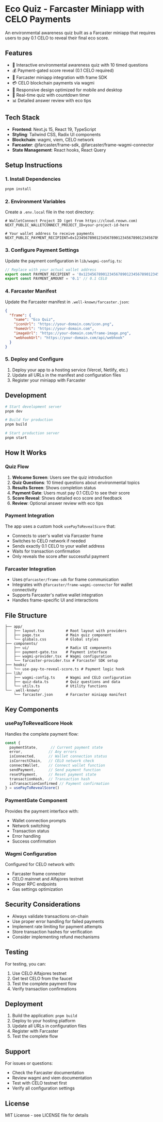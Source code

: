 # Eco Quiz - Farcaster Miniapp with CELO Payments

An environmental awareness quiz built as a Farcaster miniapp that requires users to pay 0.1 CELO to reveal their final eco score.

## Features

- 🌱 Interactive environmental awareness quiz with 10 timed questions
- 💰 Payment-gated score reveal (0.1 CELO required)
- 🔗 Farcaster miniapp integration with frame SDK
- 💳 CELO blockchain payments via wagmi
- 📱 Responsive design optimized for mobile and desktop
- 🎯 Real-time quiz with countdown timer
- 📊 Detailed answer review with eco tips

## Tech Stack

- **Frontend**: Next.js 15, React 19, TypeScript
- **Styling**: Tailwind CSS, Radix UI components
- **Blockchain**: wagmi, viem, CELO network
- **Farcaster**: @farcaster/frame-sdk, @farcaster/frame-wagmi-connector
- **State Management**: React hooks, React Query

## Setup Instructions

### 1. Install Dependencies

```bash
pnpm install
```

### 2. Environment Variables

Create a `.env.local` file in the root directory:

```env
# WalletConnect Project ID (get from https://cloud.reown.com)
NEXT_PUBLIC_WALLETCONNECT_PROJECT_ID=your-project-id-here

# Your wallet address to receive payments
NEXT_PUBLIC_PAYMENT_RECIPIENT=0x1234567890123456789012345678901234567890
```

### 3. Configure Payment Settings

Update the payment configuration in `lib/wagmi-config.ts`:

```typescript
// Replace with your actual wallet address
export const PAYMENT_RECIPIENT = '0x1234567890123456789012345678901234567890'
export const PAYMENT_AMOUNT = '0.1' // 0.1 CELO
```

### 4. Farcaster Manifest

Update the Farcaster manifest in `.well-known/farcaster.json`:

```json
{
  "frame": {
    "name": "Eco Quiz",
    "iconUrl": "https://your-domain.com/icon.png",
    "homeUrl": "https://your-domain.com",
    "imageUrl": "https://your-domain.com/frame-image.png",
    "webhookUrl": "https://your-domain.com/api/webhook"
  }
}
```

### 5. Deploy and Configure

1. Deploy your app to a hosting service (Vercel, Netlify, etc.)
2. Update all URLs in the manifest and configuration files
3. Register your miniapp with Farcaster

## Development

```bash
# Start development server
pnpm dev

# Build for production
pnpm build

# Start production server
pnpm start
```

## How It Works

### Quiz Flow

1. **Welcome Screen**: Users see the quiz introduction
2. **Quiz Questions**: 10 timed questions about environmental topics
3. **Results Screen**: Shows completion status
4. **Payment Gate**: Users must pay 0.1 CELO to see their score
5. **Score Reveal**: Shows detailed eco score and feedback
6. **Review**: Optional answer review with eco tips

### Payment Integration

The app uses a custom hook `usePayToRevealScore` that:

- Connects to user's wallet via Farcaster frame
- Switches to CELO network if needed
- Sends exactly 0.1 CELO to your wallet address
- Waits for transaction confirmation
- Only reveals the score after successful payment

### Farcaster Integration

- Uses `@farcaster/frame-sdk` for frame communication
- Integrates with `@farcaster/frame-wagmi-connector` for wallet connectivity
- Supports Farcaster's native wallet integration
- Handles frame-specific UI and interactions

## File Structure

```
├── app/
│   ├── layout.tsx          # Root layout with providers
│   ├── page.tsx            # Main quiz component
│   └── globals.css         # Global styles
├── components/
│   ├── ui/                 # Radix UI components
│   ├── payment-gate.tsx    # Payment interface
│   ├── wagmi-provider.tsx  # Wagmi configuration
│   └── farcaster-provider.tsx # Farcaster SDK setup
├── hooks/
│   └── use-pay-to-reveal-score.ts # Payment logic hook
├── lib/
│   ├── wagmi-config.ts     # Wagmi and CELO configuration
│   ├── quiz-data.ts        # Quiz questions and data
│   └── utils.ts            # Utility functions
└── .well-known/
    └── farcaster.json      # Farcaster miniapp manifest
```

## Key Components

### usePayToRevealScore Hook

Handles the complete payment flow:

```typescript
const {
  paymentState,      // Current payment state
  error,            // Any errors
  isConnected,      // Wallet connection status
  isCorrectChain,   // CELO network check
  connectWallet,    // Connect wallet function
  sendPayment,      // Send payment function
  resetPayment,     // Reset payment state
  transactionHash,  // Transaction hash
  isTransactionConfirmed // Payment confirmation
} = usePayToRevealScore()
```

### PaymentGate Component

Provides the payment interface with:

- Wallet connection prompts
- Network switching
- Transaction status
- Error handling
- Success confirmation

### Wagmi Configuration

Configured for CELO network with:

- Farcaster frame connector
- CELO mainnet and Alfajores testnet
- Proper RPC endpoints
- Gas settings optimization

## Security Considerations

- Always validate transactions on-chain
- Use proper error handling for failed payments
- Implement rate limiting for payment attempts
- Store transaction hashes for verification
- Consider implementing refund mechanisms

## Testing

For testing, you can:

1. Use CELO Alfajores testnet
2. Get test CELO from the faucet
3. Test the complete payment flow
4. Verify transaction confirmations

## Deployment

1. Build the application: `pnpm build`
2. Deploy to your hosting platform
3. Update all URLs in configuration files
4. Register with Farcaster
5. Test the complete flow

## Support

For issues or questions:

- Check the Farcaster documentation
- Review wagmi and viem documentation
- Test with CELO testnet first
- Verify all configuration settings

## License

MIT License - see LICENSE file for details
